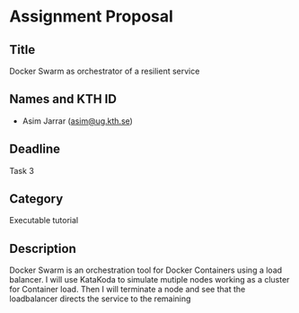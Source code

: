 # Assignment Proposal

## Title

Docker Swarm as orchestrator of a resilient service

## Names and KTH ID
  - Asim Jarrar (asim@ug.kth.se)

## Deadline

Task 3

## Category

Executable tutorial 

## Description
Docker Swarm is an orchestration tool for Docker Containers using a load balancer.
I will use KataKoda to simulate mutiple nodes working as a cluster for Container load.
Then I will terminate a node and see that the loadbalancer directs the service to the remaining  

